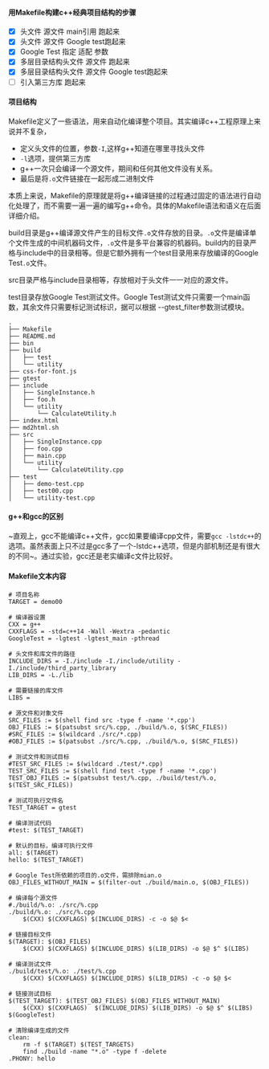 #### 用Makefile构建c++经典项目结构的步骤

- [x] 头文件 源文件 main引用 跑起来
- [x] 头文件 源文件 Google test跑起来
- [x] Google Test 指定 适配 参数
- [x] 多层目录结构头文件 源文件 跑起来
- [x] 多层目录结构头文件 源文件 Google test跑起来
- [ ] 引入第三方库 跑起来

#### 项目结构

Makefile定义了一些语法，用来自动化编译整个项目。其实编译c++工程原理上来说并不复杂，
- 定义头文件的位置，参数`-I`,这样g++知道在哪里寻找头文件
- `-l`选项，提供第三方库
- g++一次只会编译一个源文件，期间和任何其他文件没有关系。
- 最后是将`.o`文件链接在一起形成二进制文件

本质上来说，Makefile的原理就是将g++编译链接的过程通过固定的语法进行自动化处理了，而不需要一遍一遍的编写g++命令。具体的Makefile语法和语义在后面详细介绍。

build目录是g++编译源文件产生的目标文件`.o`文件存放的目录。`.o`文件是编译单个文件生成的中间机器码文件，`.o`文件是多平台兼容的机器码。build内的目录严格与include中的目录相等。但是它额外拥有一个test目录用来存放编译的Google Test`.o`文件。

src目录严格与include目录相等，存放相对于头文件一一对应的源文件。

test目录存放Google Test测试文件。Google Test测试文件只需要一个main函数，其余文件只需要标记测试标识，据可以根据 --gtest_filter参数测试模块。

```
.
├── Makefile
├── README.md
├── bin
├── build
│   ├── test
│   └── utility
├── css-for-font.js
├── gtest
├── include
│   ├── SingleInstance.h
│   ├── foo.h
│   └── utility
│       └── CalculateUtility.h
├── index.html
├── md2html.sh
├── src
│   ├── SingleInstance.cpp
│   ├── foo.cpp
│   ├── main.cpp
│   └── utility
│       └── CalculateUtility.cpp
├── test
│   ├── demo-test.cpp
│   ├── test00.cpp
│   └── utility-test.cpp
```

#### g++和gcc的区别

~直观上，gcc不能编译c++文件，gcc如果要编译cpp文件，需要`gcc -lstdc++`的选项。虽然表面上只不过是gcc多了一个-lstdc++选项，但是内部机制还是有很大的不同~。通过实验，gcc还是老实编译c文件比较好。


#### Makefile文本内容
```
# 项目名称
TARGET = demo00 

# 编译器设置
CXX = g++
CXXFLAGS = -std=c++14 -Wall -Wextra -pedantic
GoogleTest = -lgtest -lgtest_main -pthread

# 头文件和库文件的路径
INCLUDE_DIRS = -I./include -I./include/utility -I./include/third_party_library
LIB_DIRS = -L./lib

# 需要链接的库文件
LIBS = 

# 源文件和对象文件
SRC_FILES := $(shell find src -type f -name '*.cpp')
OBJ_FILES := $(patsubst src/%.cpp, ./build/%.o, $(SRC_FILES))
#SRC_FILES := $(wildcard ./src/*.cpp)
#OBJ_FILES := $(patsubst ./src/%.cpp, ./build/%.o, $(SRC_FILES))

# 测试文件和测试目标
#TEST_SRC_FILES := $(wildcard ./test/*.cpp)
TEST_SRC_FILES := $(shell find test -type f -name '*.cpp')
TEST_OBJ_FILES := $(patsubst test/%.cpp, ./build/test/%.o, $(TEST_SRC_FILES))

# 测试可执行文件名
TEST_TARGET = gtest 

# 编译测试代码
#test: $(TEST_TARGET)

# 默认的目标，编译可执行文件
all: $(TARGET)
hello: $(TEST_TARGET)

# Google Test所依赖的项目的.o文件，需排除mian.o
OBJ_FILES_WITHOUT_MAIN = $(filter-out ./build/main.o, $(OBJ_FILES))

# 编译每个源文件
#./build/%.o: ./src/%.cpp
./build/%.o: ./src/%.cpp
	$(CXX) $(CXXFLAGS) $(INCLUDE_DIRS) -c -o $@ $<

# 链接目标文件
$(TARGET): $(OBJ_FILES)
	$(CXX) $(CXXFLAGS) $(INCLUDE_DIRS) $(LIB_DIRS) -o $@ $^ $(LIBS)

# 编译测试文件
./build/test/%.o: ./test/%.cpp 
	$(CXX) $(CXXFLAGS) $(INCLUDE_DIRS) $(LIB_DIRS) -c -o $@ $<

# 链接测试目标
$(TEST_TARGET): $(TEST_OBJ_FILES) $(OBJ_FILES_WITHOUT_MAIN)
	$(CXX) $(CXXFLAGS)  $(INCLUDE_DIRS) $(LIB_DIRS) -o $@ $^ $(LIBS) $(GoogleTest)

# 清除编译生成的文件
clean:
	rm -f $(TARGET) $(TEST_TARGETS) 
	find ./build -name "*.o" -type f -delete
.PHONY: hello 
```

